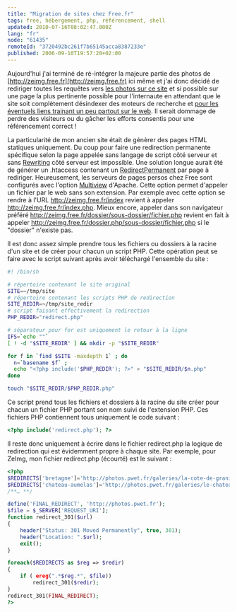 ```yaml
---
title: "Migration de sites chez Free.fr"
tags: free, hébergement, php, référencement, shell
updated: 2010-07-16T08:02:47.000Z
lang: "fr"
node: "61435"
remoteId: "3720492bc261f7b65145acca8387233e"
published: 2006-09-10T19:57:20+02:00
---
```


Aujourd'hui j'ai terminé de ré-intégrer la majeure partie des photos de [http://zeimg.free.fr](http://zeimg.free.fr) ici même et j'ai donc décidé de rediriger toutes les requêtes vers [les photos sur ce site](http://photos.pwet.fr) et si possible sur une page la plus pertinente possible pour l'internaute en attendant que le site soit complètement désindexer des moteurs de recherche et [pour les éventuels liens trainant un peu partout sur le web](http://www.google.fr/search?hl=fr&amp;). Il serait dommage de perdre des visiteurs ou du gâcher les efforts consentis pour une référencement correct !


La particularité de mon ancien site était de génèrer des pages HTML statiques uniquement. Du coup pour faire une redirection permanente spécifique selon la page appelée sans langage de script côté serveur et sans [Rewriting](http://apachefrance.com/Manuels/Apache_1.3/mod/mod_rewrite.html) côté serveur est impossible. Une solution longue aurait été de générer un .htaccess contenant un [RedirectPermanent](http://apachefrance.com/Manuels/Apache_1.3_VF/mod/mod_alias.html#redirectperm) par page à rediriger. Heureusement, les serveurs de pages persos chez Free sont configurés avec l'option [Multiview](http://apachefrance.com/Manuels/Apache_1.3/content-negotiation.html) d'Apache. Cette option permet d'appeler un fichier par le web sans son extension. Par exemple avec cette option se rendre à l'URL http://zeimg.free.fr/index revient à appeler http://zeimg.free.fr/index.php. Mieux encore, appeler dans son navigateur préféré http://zeimg.free.fr/dossier/sous-dossier/fichier.php revient en fait à appeler http://zeimg.free.fr/dossier.php/sous-dossier/fichier.php si le &quot;dossier&quot; n'existe pas.


Il est donc assez simple prendre tous les fichiers ou dossiers à la racine d'un site et de créer pour chacun un script PHP. Cette opération peut se faire avec le script suivant après avoir téléchargé l'ensemble du site :

``` bash
#! /bin/sh

# répertoire contenant le site original
SITE=~/tmp/site
# répertoire contenant les scripts PHP de redirection
SITE_REDIR=~/tmp/site_redir
# script faisant effectivement la redirection
PHP_REDIR="redirect.php"

# séparateur pour for est uniquement le retour à la ligne
IFS=`echo ""`
[ ! -d "$SITE_REDIR" ] && mkdir -p "$SITE_REDIR"

for f in `find $SITE -maxdepth 1` ; do
  n=`basename $f` ;
  echo "<?php include('$PHP_REDIR'); ?>" > "$SITE_REDIR/$n.php"
done

touch "$SITE_REDIR/$PHP_REDIR.php"
```


Ce script prend tous les fichiers et dossiers à la racine du site créer pour chacun un fichier PHP portant son nom suivi de l'extension PHP. Ces fichiers PHP contiennent tous uniquement le code suivant :

``` php
<?php include('redirect.php'); ?>
```


Il reste donc uniquement à écrire dans le fichier redirect.php la logique de redirection qui est évidemment propre à chaque site. Par exemple, pour ZeImg, mon fichier redirect.php (écourté) est le suivant :

``` php
<?php
$REDIRECTS['bretagne']='http://photos.pwet.fr/galeries/la-cote-de-granit-rose-lannion-et-ses-environs/';
$REDIRECTS['chateau-aumelas']='http://photos.pwet.fr/galeries/le-chateau-d-aumelas/';
/**… **/

define('FINAL_REDIRECT', 'http://photos.pwet.fr');
$file = $_SERVER['REQUEST_URI'];
function redirect_301($url)
{
    header("Status: 301 Moved Permanently", true, 301);
    header("Location: ".$url);
    exit();
}

foreach($REDIRECTS as $reg => $redir)
{
    if ( ereg(".*$reg.*", $file))
        redirect_301($redir);
}
redirect_301(FINAL_REDIRECT);
?>
```


